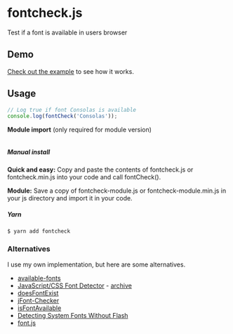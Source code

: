 # fontcheck.js
 Test if a font is available in users browser


## Demo
[Check out the example](https://rwoodr.github.io/fontcheck/) to see how it works.


## Usage
```javascript
// Log true if font Consolas is available
console.log(fontCheck('Consolas'));
```


**Module import** (only required for module version)
```javascript

```


##### Manual install
**Quick and easy:**
Copy and paste the contents of fontcheck.js or fontcheck.min.js into your code and call fontCheck().

**Module:**
Save a copy of fontcheck-module.js or fontcheck-module.min.js in your js directory and import it in your code.


##### Yarn
```
$ yarn add fontcheck
```


### Alternatives

I use my own implementation, but here are some alternatives.

* [available-fonts](https://github.com/orleika/available-fonts)
* [JavaScript/CSS Font Detector](http://www.lalit.org/lab/javascript-css-font-detect/) - [archive](https://web.archive.org/web/20180103203605/http://www.lalit.org/lab/javascript-css-font-detect/)
* [doesFontExist](https://www.kirupa.com/html5/detect_whether_font_is_installed.htm)
* [jFont-Checker](https://github.com/derek1906/jFont-Checker/)
* [isFontAvailable](https://www.samclarke.com/javascript-is-font-available/)
* [Detecting System Fonts Without Flash](https://www.bramstein.com/writing/detecting-system-fonts-without-flash.html)
* [font.js](https://remysharp.com/2008/07/08/how-to-detect-if-a-font-is-installed-only-using-javascript)